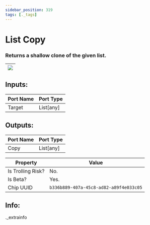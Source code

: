 ```yaml
---
sidebar_position: 319
tags: [._tags]
---
```


# List Copy


### Returns a shallow clone of the given list.

| ![](https://images-ext-2.discordapp.net/external/MPmIaQzlEPmgGWlgi-WxBBXt0Bjv_zWPkg1y1f_sy3s/https/www.recroomcircuits.com/image/circuit/absolute-value?width=206&height=108) |
|-----|

## Inputs:
| Port Name | Port Type |
|-----------|-----------|
| Target | List[any] |

## Outputs:
| Port Name | Port Type |
|-----------|-----------|
| Copy | List[any] | 

| Property  | Value |
|-------------------|-----------|
| Is Trolling Risk? | No. |
| Is Beta? | Yes. |
| Chip UUID | `b336b889-407a-45c8-ad82-a89f4e033c05` |

## Info:
._extrainfo